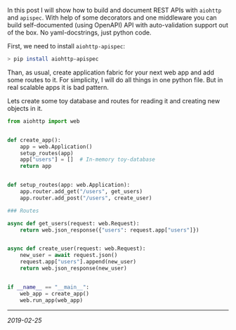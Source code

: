 In this post I will show how to build and document REST APIs 
with `aiohttp` and `apispec`. 
With help of some decorators and one middleware you can 
build self-documented (using OpenAPI) API with auto-validation 
support out of the box. No yaml-docstrings, just python code.

First, we need to install `aiohttp-apispec`:
```bash
> pip install aiohttp-apispec
```

Than, as usual, create application fabric for your next 
web app and add some routes to it. 
For simplicity, I will do all things in one python file. 
But in real scalable apps it is bad pattern. 

Lets create some toy database and routes for reading it 
and creating new objects in it.

```python
from aiohttp import web


def create_app():
    app = web.Application()
    setup_routes(app)
    app["users"] = []  # In-memory toy-database
    return app


def setup_routes(app: web.Application):
    app.router.add_get("/users", get_users)
    app.router.add_post("/users", create_user)

### Routes

async def get_users(request: web.Request):
    return web.json_response({"users": request.app["users"]})


async def create_user(request: web.Request):
    new_user = await request.json()
    request.app["users"].append(new_user)
    return web.json_response(new_user)


if __name__ == "__main__":
    web_app = create_app()
    web.run_app(web_app)
```

---
*2019-02-25*
